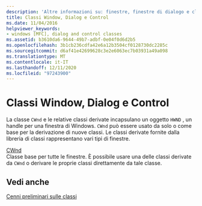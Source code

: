 ```yaml
---
description: 'Altre informazioni su: finestre, finestre di dialogo e classi di controlli'
title: Classi Window, Dialog e Control
ms.date: 11/04/2016
helpviewer_keywords:
- windows [MFC], dialog and control classes
ms.assetid: b3610da6-9644-49b7-adbf-0e04f0d6d2b5
ms.openlocfilehash: 3b1cb236cdfa42e6a12b3504cf0128730dc2285c
ms.sourcegitcommit: d6af41e42699628c3e2e6063ec7b03931a49a098
ms.translationtype: MT
ms.contentlocale: it-IT
ms.lasthandoff: 12/11/2020
ms.locfileid: "97243900"
---
```

# <a name="window-dialog-and-control-classes"></a>Classi Window, Dialog e Control

La classe `CWnd` e le relative classi derivate incapsulano un oggetto `HWND` , un handle per una finestra di Windows. `CWnd` può essere usato da solo o come base per la derivazione di nuove classi. Le classi derivate fornite dalla libreria di classi rappresentano vari tipi di finestre.

[CWnd](../mfc/reference/cwnd-class.md)<br/>
Classe base per tutte le finestre. È possibile usare una delle classi derivate da `CWnd` o derivare le proprie classi direttamente da tale classe.

## <a name="see-also"></a>Vedi anche

[Cenni preliminari sulle classi](../mfc/class-library-overview.md)

